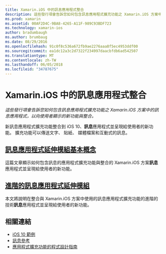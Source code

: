 ```yaml
---
title: Xamarin.iOS 中的訊息應用程式整合
description: 這些發行項會告訴您如何包含訊息應用程式擴充功能之 Xamarin.iOS 方案中的訊息應用程式，以向使用者顯示的新功能與整合。
ms.prod: xamarin
ms.assetid: 00AF2D4C-9BA8-4265-A11F-989C93BDF723
ms.technology: xamarin-ios
author: bradumbaugh
ms.author: brumbaug
ms.date: 08/29/2016
ms.openlocfilehash: 91c0f8c536a672fb9ae2276aaa8f5ec4953ddf00
ms.sourcegitcommit: ea1dc12a3c2d7322f234997daacbfdb6ad542507
ms.translationtype: MT
ms.contentlocale: zh-TW
ms.lasthandoff: 06/05/2018
ms.locfileid: "34787675"
---
```

# <a name="message-app-integration-in-xamarinios"></a>Xamarin.iOS 中的訊息應用程式整合

_這些發行項會告訴您如何包含訊息應用程式擴充功能之 Xamarin.iOS 方案中的訊息應用程式，以向使用者顯示的新功能與整合。_

新訊息應用程式擴充功能整合到 iOS 10、**訊息**應用程式並呈現給使用者的新功能。 擴充功能可以傳送文字、 貼紙、 媒體檔案和互動式的訊息。

    
## <a name="message-app-extension-basicsiosplatformmessage-app-integrationintro-to-message-app-extensionsmd"></a>[訊息應用程式延伸模組基本概念](~/ios/platform/message-app-integration/intro-to-message-app-extensions.md)

這篇文章顯示如何包含訊息的應用程式擴充功能與整合的 Xamarin.iOS 方案**訊息**應用程式並呈現給使用者的新功能。

## <a name="advanced-message-app-extensionsiosplatformmessage-app-integrationintro-to-message-app-extensionsmd"></a>[進階的訊息應用程式延伸模組](~/ios/platform/message-app-integration/intro-to-message-app-extensions.md)

本文將說明在整合與 Xamarin.iOS 方案中使用的訊息應用程式擴充功能的進階的技術**訊息**應用程式並呈現給使用者的新功能。


## <a name="related-links"></a>相關連結

- [iOS 10 範例](https://developer.xamarin.com/samples/ios/iOS10/)
- [訊息參考](https://developer.apple.com/reference/messages)
- [應用程式擴充功能的程式設計指南](https://developer.apple.com/library/prerelease/content/documentation/General/Conceptual/ExtensibilityPG/index.html#//apple_ref/doc/uid/TP40014214)
